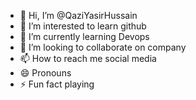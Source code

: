 - 👋 Hi, I’m @QaziYasirHussain
- 👀 I’m interested to learn github
- 🌱 I’m currently learning Devops 
- 💞️ I’m looking to collaborate on company 
- 📫 How to reach me social media 
- 😄 Pronouns 
- ⚡ Fun fact playing 

<!---
QaziYasirHussain/QaziYasirHussain is a ✨ special ✨ repository because its `README.md` (this file) appears on your GitHub profile.
You can click the Preview link to take a look at your changes.
--->
